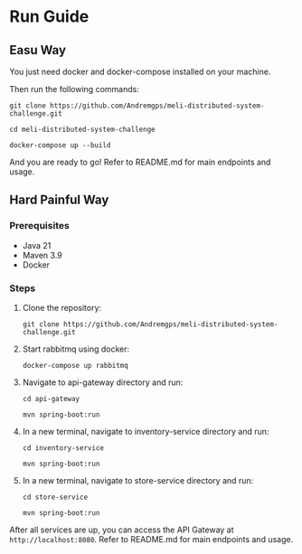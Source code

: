 # Run Guide

## Easu Way

You just need docker and docker-compose installed on your machine.

Then run the following commands:

`git clone https://github.com/Andremgps/meli-distributed-system-challenge.git`

`cd meli-distributed-system-challenge`

`docker-compose up --build`

And you are ready to go! Refer to README.md for main endpoints and usage.

## Hard Painful Way

### Prerequisites

* Java 21
* Maven 3.9
* Docker

### Steps

1. Clone the repository:

   `git clone https://github.com/Andremgps/meli-distributed-system-challenge.git`
2. Start rabbitmq using docker:

   `docker-compose up rabbitmq`
3. Navigate to api-gateway directory and run:
 
   `cd api-gateway`

   `mvn spring-boot:run`
4. In a new terminal, navigate to inventory-service directory and run:

   `cd inventory-service`

   `mvn spring-boot:run`
5. In a new terminal, navigate to store-service directory and run:

   `cd store-service`

   `mvn spring-boot:run`

After all services are up, you can access the API Gateway at `http://localhost:8080`.
Refer to README.md for main endpoints and usage.

